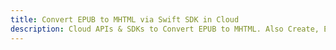 ---title: Convert EPUB to MHTML via Swift SDK in Clouddescription: Cloud APIs & SDKs to Convert EPUB to MHTML. Also Create, Edit & Render Microsoft Word & OpenOffice documents in the Cloud.---